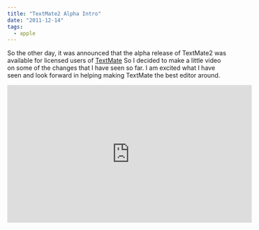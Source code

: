 ```yaml
---
title: "TextMate2 Alpha Intro"
date: "2011-12-14"
tags:
  - apple
---
```


So the other day, it was announced that the alpha release of TextMate2 was available for licensed users of [TextMate](https://macromates.com/) So I decided to make a little video on some of the changes that I have seen so far. I am excited what I have seen and look forward in helping making TextMate the best editor around.

<iframe width="560" height="315" src="https://www.youtube.com/embed/wn8sivLHNtA" frameborder="0" allow="accelerometer; autoplay; encrypted-media; gyroscope; picture-in-picture" allowfullscreen></iframe>

